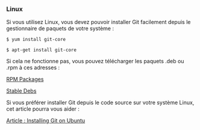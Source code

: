 ### Linux ###

Si vous utilisez Linux, vous devez pouvoir installer Git facilement depuis
le gestionnaire de paquets de votre système :

    $ yum install git-core

    $ apt-get install git-core

Si cela ne fonctionne pas, vous pouvez télécharger les paquets .deb ou
.rpm à ces adresses :

[RPM Packages](http://kernel.org/pub/software/scm/git/RPMS/)

[Stable Debs](http://www.backports.org/debian/pool/main/g/git-core/)

Si vous préférer installer Git depuis le code source sur votre système
Linux, cet article pourra vous aider :

[Article : Installing Git on Ubuntu](http://chrisolsen.org/2008/03/10/installing-git-on-ubuntu/)
